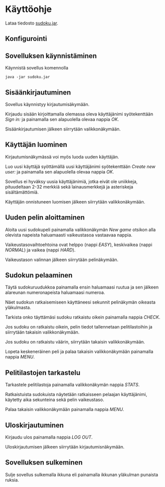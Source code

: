 # Käyttöohje

Lataa tiedosto [sudoku.jar]().

## Konfigurointi

## Sovelluksen käynnistäminen

Käynnistä sovellus komennolla
```
java -jar sudoku.jar
```

## Sisäänkirjautuminen

Sovellus käynnistyy kirjautumisäkymään.

Kirjaudu sisään kirjoittamalla olemassa oleva käyttäjänimi syötekenttään _Sign in:_ ja painamalla sen alapuolella olevaa nappia _OK_.

Sisäänkirjautumisen jälkeen siirrytään valikkonäkymään.

## Käyttäjän luominen

Kirjautumisnäkymässä voi myös luoda uuden käyttäjän.

Luo uusi käyttäjä syöttämällä uusi käyttäjänimi syötekenttään _Create new user:_ ja painamalla sen alapuolella olevaa nappia _OK_.

Sovellus ei hyväksy uusia käyttäjänimiä, jotka eivät ole uniikkeja, pituudeltaan 2-32 merkkiä sekä lainausmerkkejä ja asteriskeja sisältämättömiä.

Käyttäjän onnistuneen luomisen jälkeen siirrytään valikkonäkymään.

## Uuden pelin aloittaminen

Aloita uusi sudokupeli painamalla valikkonäkymän _New game_ otsikon alla olevista napeista haluamaasti vaikeustasoa vastaavaa nappia.

Vaikeustasovaihtoehtoina ovat helppo (nappi _EASY_), keskivaikea (nappi _NORMAL_) ja vaikea (nappi _HARD_).

Vaikeustason valinnan jälkeen siirrytään pelinäkymään.

## Sudokun pelaaminen

Täytä sudokuruudukkoa painamalla ensin haluamaasi ruutua ja sen jälkeen alareunan numeronapeista haluamaasi numeroa.

Näet sudokun ratkaisemiseen käyttäneesi sekunnit pelinäkymän oikeasta yläkulmasta.

Tarkista onko täyttämäsi sudoku ratkaistu oikein painamalla nappia _CHECK_.

Jos sudoku on ratkaistu oikein, pelin tiedot tallennetaan pelitilastoihin ja siirrytään takaisin valikkonäkymään.

Jos sudoku on ratkaistu väärin, siirrytään takaisin valikkonäkymään.

Lopeta keskeneräinen peli ja palaa takaisin valikkonäkymään painamalla nappia _MENU_.

## Pelitilastojen tarkastelu

Tarkastele pelitilastoja painamalla valikkonäkymän nappia _STATS_.

Ratkaistuista sudokuista näytetään ratkaisseen pelaajan käyttäjänimi, käytetty aika sekunteina sekä pelin vaikeustaso.

Palaa takaisin valikkonäkymään painamalla nappia _MENU_.

## Uloskirjautuminen

Kirjaudu ulos painamalla nappia _LOG OUT_.

Uloskirjautumisen jälkeen siirrytään kirjautumisnäkymään.

## Sovelluksen sulkeminen

Sulje sovellus sulkemalla ikkuna eli painamalla ikkunan yläkulman punaista ruksia.
